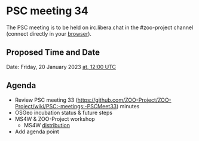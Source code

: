 # PSC meeting 34

The PSC meeting is to be held on irc.libera.chat in the #zoo-project channel (connect directly in your [browser](https://web.libera.chat/#zoo-project)).

## Proposed Time and Date

Date: Friday, 20 January 2023 [at, 12:00 UTC](https://www.timeanddate.com/worldclock/fixedtime.html?year=2023&month=01&day=20&hour=12&min=0&sec=0&msg=ZOO-Project+PSC+Meeting)

## Agenda

* Review PSC meeting 33 (https://github.com/ZOO-Project/ZOO-Project/wiki/PSC:-meetings:-PSCMeet33) minutes
* OSGeo incubation status & future steps
* MS4W & ZOO-Project workshop
  * MS4W [distribution](https://ms4w.com/trac/ticket/305)
* Add agenda point
